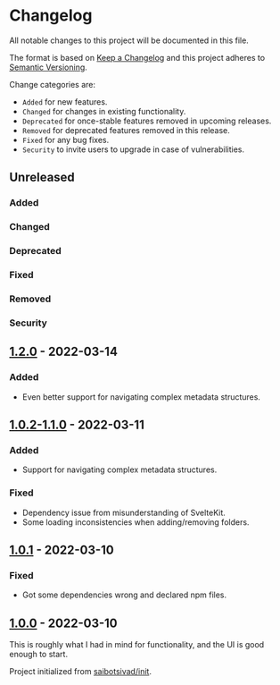 # Changelog

All notable changes to this project will be documented in this file.

The format is based on [Keep a Changelog](http://keepachangelog.com/en/1.0.0/)
and this project adheres to [Semantic Versioning](http://semver.org/spec/v2.0.0.html).

Change categories are:

* `Added` for new features.
* `Changed` for changes in existing functionality.
* `Deprecated` for once-stable features removed in upcoming releases.
* `Removed` for deprecated features removed in this release.
* `Fixed` for any bug fixes.
* `Security` to invite users to upgrade in case of vulnerabilities.

## Unreleased
### Added
### Changed
### Deprecated
### Fixed
### Removed
### Security

## [1.2.0](https://github.com/saibotsivad/mdcurate/compare/v1.1.0...v1.2.0) - 2022-03-14
### Added
- Even better support for navigating complex metadata structures.

## [1.0.2-1.1.0](https://github.com/saibotsivad/mdcurate/compare/v1.0.1...v1.1.0) - 2022-03-11
### Added
- Support for navigating complex metadata structures.
### Fixed
- Dependency issue from misunderstanding of SvelteKit.
- Some loading inconsistencies when adding/removing folders.

## [1.0.1](https://github.com/saibotsivad/mdcurate/compare/v1.0.0...v1.0.1) - 2022-03-10
### Fixed
- Got some dependencies wrong and declared npm files.

## [1.0.0](https://github.com/saibotsivad/mdcurate/tree/v1.0.0) - 2022-03-10

This is roughly what I had in mind for functionality, and the UI is good enough to start.

Project initialized from [saibotsivad/init](https://github.com/saibotsivad/init).
